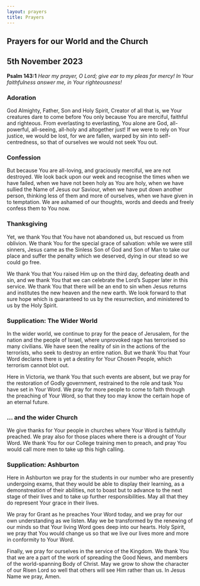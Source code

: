 ```yaml
---
layout: prayers
title: Prayers
---
```

## Prayers for our World and the Church

## 5th November 2023

__Psalm 143:1__ 
_Hear my prayer, O Lord; give ear to my pleas for mercy!_
_In Your faithfulness answer me, in Your righteousness!_

### Adoration
God Almighty, Father, Son and Holy Spirit, Creator of all that is, we Your creatures dare to come before You only because You are merciful, faithful and righteous. From everlasting to everlasting, You alone are God, all-powerful, all-seeing, all-holy and altogether just! If we were to rely on Your justice, we would be lost, for we are fallen, warped by sin into self-centredness, so that of ourselves we would not seek You out.

### Confession
But because You are all-loving, and graciously merciful, we are not destroyed. We look back upon our week and recognise the times when we have failed, when we have not been holy as You are holy, when we have sullied the Name of Jesus our Saviour, when we have put down another person, thinking less of them and more of ourselves, when we have given in to temptation. We are ashamed of our thoughts, words and deeds and freely confess them to You now.


### Thanksgiving
Yet, we thank You that You have not abandoned us, but rescued us from oblivion. We thank You for the special grace of salvation: while we were still sinners, Jesus came as the Sinless Son of God and Son of Man to take our place and suffer the penalty which we deserved, dying in our stead so we could go free.

We thank You that You raised Him up on the third day, defeating death and sin, and we thank You that we can celebrate the Lord’s Supper later in this service. We thank You that there will be an end to sin when Jesus returns and institutes the new heaven and the new earth. We look forward to that sure hope which is guaranteed to us by the resurrection, and ministered to us by the Holy Spirit. 

### Supplication: The Wider World
In the wider world, we continue to pray for the peace of Jerusalem, for the nation and the people of Israel, where unprovoked rage has terrorised so many civilians. We have seen the reality of sin in the actions of the terrorists, who seek to destroy an entire nation. But we thank You that Your Word declares there is yet a destiny for Your Chosen People, which terrorism cannot blot out.

Here in Victoria, we thank You that such events are absent, but we pray for the restoration of Godly government, restrained to the role and task You have set in Your Word. We pray for more people to come to faith through the preaching of Your Word, so that they too may know the certain hope of an eternal future.

### ... and the wider Church
We give thanks for Your people in churches where Your Word is faithfully preached. We pray also for those places where there is a drought of Your Word. We thank You for our College training men to preach, and pray You would call more men to take up this high calling.

### Supplication: Ashburton
Here in Ashburton we pray for the students in our number who are presently undergoing exams, that they would be able to display their learning, as a demonstreation of their abilities, not to boast but to advance to the next stage of their lives and to take up further responsibilities. May all that they do represent Your grace in their lives.

We pray for Grant as he preaches Your Word today, and we pray for our own understanding as we listen. May we be transformed by the renewing of our minds so that Your living Word goes deep into our hearts. Holy Spirit, we pray that You would change us so that we live our lives more and more in conformity to Your Word.

Finally, we pray for ourselves in the service of the Kingdom. We thank You that we are a part of the work of spreading the Good News, and members of the world-spanning Body of Christ. May we grow to show the character of our Risen Lord so well that others will see Him rather than us. In Jesus Name we pray, Amen.

